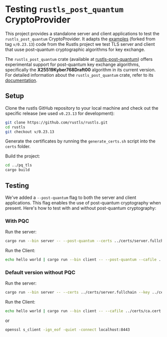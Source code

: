 # Testing `rustls_post_quantum` CryptoProvider

This project provides a standalone server and client applications to test the `rustls_post_quantum` CryptoProvider. It adapts the [examples](https://github.com/rustls/rustls/tree/main/examples) (forked from tag `v/0.23.13`) code from the Rustls project we test TLS server and client that uuse post-quantum cryptographic algorithms for key exchange.

The `rustls_post_quantum` crate (available at [rustls-post-quantum](https://github.com/rustls/rustls/tree/main/rustls-post-quantum)) offers experimental support for post-quantum key exchange algorithms, specifically the **X25519Kyber768Draft00** algorithm in its current version. For detailed information about the `rustls_post_quantum` crate, refer to its [documentation](https://docs.rs/rustls-post-quantum/latest/rustls_post_quantum/).

## Setup

Clone the rustls GitHub repository to your local machine and check out the specific release (we used `v0.23.13` for development):

```bash
git clone https://github.com/rustls/rustls.git
cd rustls
git checkout v/0.23.13
```

Generate the certificates by running the `generate_certs.sh` script into the `certs` folder.

Build the project:

```bash
cd ../pq_tls
cargo build
```

## Testing

We've added a `--post-quantum` flag to both the server and client applications. This flag enables the use of post-quantum cryptography when present. Here's how to test with and without post-quantum cryptography:

### With PQC

Run the server:

```bash
cargo run --bin server -- --post-quantum --certs ../certs/server.fullchain --key ../certs/server.key -p 8443 echo
```

Run the Client:

```bash
echo hello world | cargo run --bin client -- --post-quantum --cafile ../certs/ca.cert -p 8443 localhost
```

### Default version without PQC

Run the server:

```bash
cargo run --bin server -- --certs ../certs/server.fullchain --key ../certs/server.key -p 8443 echo
```

Run the Client:

```bash
echo hello world | cargo run --bin client -- --cafile ../certs/ca.cert -p 8443 localhost
```

or

```bash
openssl s_client -ign_eof -quiet -connect localhost:8443
```
